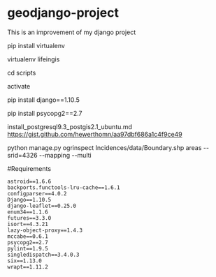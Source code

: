 # geodjango-project
This is an improvement of my django project

pip install virtualenv

virtualenv lifeingis

cd scripts

activate

pip install django==1.10.5

pip install psycopg2==2.7

install_postgresql9.3_postgis2.1_ubuntu.md 
https://gist.github.com/hewerthomn/aa97dbf686a1c4f9ce49


python manage.py ogrinspect Incidences/data/Boundary.shp areas --srid=4326 --mapping --multi


#Requirements

    astroid==1.6.6
    backports.functools-lru-cache==1.6.1
    configparser==4.0.2
    Django==1.10.5
    django-leaflet==0.25.0
    enum34==1.1.6
    futures==3.3.0
    isort==4.3.21
    lazy-object-proxy==1.4.3
    mccabe==0.6.1
    psycopg2==2.7
    pylint==1.9.5
    singledispatch==3.4.0.3
    six==1.13.0
    wrapt==1.11.2
